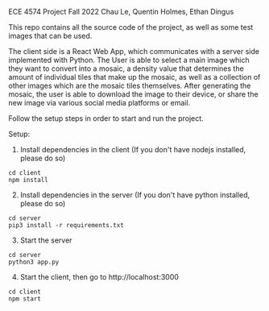 ECE 4574 Project Fall 2022
Chau Le, Quentin Holmes, Ethan Dingus

This repo contains all the source code of the project, as well as some test images that can be used.

The client side is a React Web App, which communicates with a server side implemented with Python. The User is able to select a main image which they want to convert into a mosaic,
a density value that determines the amount of individual tiles that make up the mosaic, as well as a collection of other images which are the mosaic tiles themselves. After generating
the mosaic, the user is able to download the image to their device, or share the new image via various social media platforms or email.

Follow the setup steps in order to start and run the project.

Setup:

1. Install dependencies in the client (If you don't have nodejs installed, please do so)
```
cd client
npm install
```

2. Install dependencies in the server (If you don't have python installed, please do so)
```
cd server
pip3 install -r requirements.txt
```

3. Start the server
```
cd server
python3 app.py
```

4. Start the client, then go to http://localhost:3000
```
cd client
npm start
```